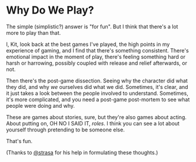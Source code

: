 Why Do We Play?
===============

The simple (simplistic?) answer is "for fun". But I think that there's a lot
more to play than that.

I, Kit, look back at the best games I've played, the high points in my
experience of gaming, and I find that there's something consistent. There's
emotional impact in the moment of play, there's feeling something hard or
harsh or harrowing, possibly coupled with release and relief afterwards, or
not.

Then there's the post-game dissection. Seeing why the character did what they
did, and why *we* ourselves did what we did. Sometimes, it's clear, and it
just takes a look between the people involved to understand. Sometimes, it's
more complicated, and you need a post-game post-mortem to see what people were
doing and why.

These are games about stories, sure, but they're also games about acting.
About putting on, OH NO I SAID IT, *roles*. I think you can see a lot about
yourself through pretending to be someone else.

That's fun.

(Thanks to [@strasa](http://twitter.com/strasa) for his help in formulating
these thoughts.)

